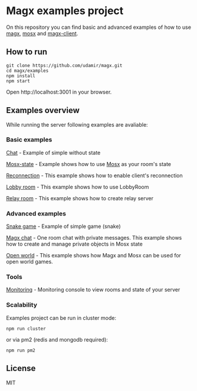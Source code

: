 # Magx examples project

On this repository you can find basic and advanced examples of how to use [magx](https://github.com/udamir/magx/), [mosx](https://github.com/udamir/mosx/) and [magx-client](https://github.com/udamir/magx-client/).

## How to run
```
git clone https://github.com/udamir/magx.git
cd magx/examples
npm install
npm start
```

Open http://localhost:3001 in your browser.

## Examples overview

While running the server following examples are avaliable:

### Basic examples

[Chat](http://localhost:3001/basic/chat.html) - Example of simple without state

[Mosx-state](http://localhost:3001/basic/mosx-state.html) - Example shows how to use [Mosx](https://github.com/udamir/mosx/) as your room's state

[Reconnection](http://localhost:3001/basic/reconnection.html) - This example shows how to enable client's reconnection

[Lobby room](http://localhost:3001/basic/lobby.html) - This example shows how to use LobbyRoom

[Relay room](http://localhost:3001/basic/relay.html) - This example shows how to create relay server

### Advanced examples

[Snake game](http://localhost:3001/advanced/snake.html) - Example of simple game (snake)

[Magx chat](http://localhost:3001/advanced/mosx-chat/index.html) - One room chat with private messages. This example shows how to create and manage private objects in Mosx state

[Open world](http://localhost:3001/advanced/mosx-open-world.html) - This example shows how Magx and Mosx can be used for open world games.

### Tools
[Monitoring](http://localhost:3001/magx/monitor) - Monitoring console to view rooms and state of your server

### Scalability
Examples project can be run in cluster mode:
```
npm run cluster
```

or via pm2 (redis and mongodb required):
```
npm run pm2
```

## License
MIT
